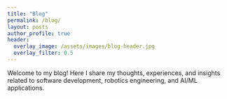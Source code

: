 ```yaml
---
title: "Blog"
permalink: /blog/
layout: posts
author_profile: true
header:
  overlay_image: /assets/images/blog-header.jpg
  overlay_filter: 0.5
---
```


Welcome to my blog! Here I share my thoughts, experiences, and insights related to software development, robotics engineering, and AI/ML applications.
